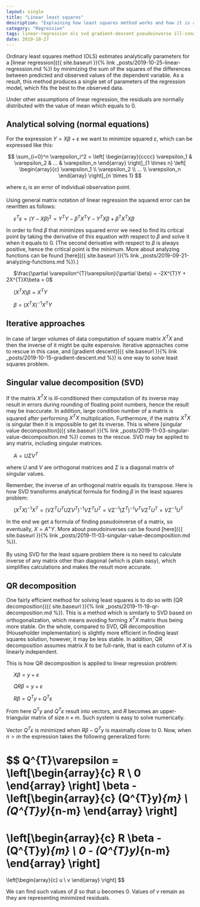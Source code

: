 ```yaml
---
layout: single
title: "Linear least squares"
description: "Explaining how least squares method works and how it is applied in solving analytically linear regression"
category: "Regression"
tags: linear-regression ols svd gradient-descent pseudoinverse ill-conditioned-matrix normal-equations qr-decomposition
date: 2019-10-27
---
```

 
Ordinary least squares method (OLS) estimates analytically parameters for a [linear regression]({{ site.baseurl }}{% link _posts/2019-10-25-linear-regression.md %}) by minimizing the sum of the squares of the differences between predicted and observed values of the dependent variable. As a result, this method produces a single set of parameters of the regression model, which fits the best to the observed data.
 
Under other assumptions of linear regression, the residuals are normally distributed with the value of mean which equals to 0.
 
## Analytical solving (normal equations)
 
For the expression $Y = X \beta + \varepsilon$ we want to minimize squared $\varepsilon$, which can be expressed like this:
 
$$
\sum_{i=0}^n \varepsilon_i^2 =
\left[ \begin{array}{cccc}
\varepsilon_1 & \varepsilon_2 & ... & \varepsilon_n
\end{array} \right]_{1 \times n}
\left[ \begin{array}{c}
\varepsilon_1 \\
\varepsilon_2 \\
... \\
\varepsilon_n
\end{array} \right]_{n \times 1}
$$

where $\varepsilon_i$ is an error of individual observation point.
 
Using general matrix notation of linear regression the squared error can be rewritten as follows:
 
&nbsp;&nbsp;&nbsp;&nbsp;
$\varepsilon^{T}\varepsilon = (Y - X \beta)^2 = Y^{T}Y - \beta^{T}X^{T}Y - Y^{T}X\beta + \beta^{T}X^{T}X\beta$
 
In order to find $\beta$ that minimizes squared error we need to find its critical point by taking the derivative of this equation with respect to $\beta$ and solve it when it equals to 0. (The second derivative with respect to $\beta$ is always positive, hence the critical point is the minimum. More about analyzing functions can be found [here]({{ site.baseurl }}{% link _posts/2019-09-21-analyzing-functions.md %}).)
 
&nbsp;&nbsp;&nbsp;&nbsp;
$\frac{\partial \varepsilon^{T}\varepsilon}{\partial \beta} = -2X^{T}Y + 2X^{T}X\beta = 0$<br>
 
&nbsp;&nbsp;&nbsp;&nbsp;
$(X^{T}X)\beta = X^{T}Y$
 
&nbsp;&nbsp;&nbsp;&nbsp;
$\beta = (X^{T}X)^{-1}X^{T}Y$
 
## Iterative approaches
 
In case of larger volumes of data computation of square matrix $X^{T}X$ and then the inverse of it might be quite expensive. Iterative approaches come to rescue in this case, and [gradient descent]({{ site.baseurl }}{% link _posts/2019-10-15-gradient-descent.md %}) is one way to solve least squares problem. 

## Singular value decomposition (SVD)

If the matrix $X^{T}X$ is ill-conditioned then computation of its inverse may result in errors during rounding of floating point numbers, hence the result may be inaccurate. In addition, large condition number of a matrix is squared after performing $X^{T}X$ multiplication. Furthermore, if the matrix $X^{T}X$ is singular then it is impossible to get its inverse. This is where [singular value decomposition]({{ site.baseurl }}{% link _posts/2019-11-03-singular-value-decomposition.md %}) comes to the rescue. SVD may be applied to any matrix, including singular matrices.
 
&nbsp;&nbsp;&nbsp;&nbsp;
$A = U \Sigma V^{T}$

where $U$ and $V$ are orthogonal matrices and $\Sigma$ is a diagonal matrix of singular values.
 
Remember, the inverse of an orthogonal matrix equals its transpose. Here is how SVD transforms analytical formula for finding $\beta$ in the least squares problem:
 
&nbsp;&nbsp;&nbsp;&nbsp;
$(X^{T}X)^{-1}X^{T} = (V \Sigma^{T} U^{T} U \Sigma V^{T})^{-1} V \Sigma^{T} U^{T} = V \Sigma^{-1} (\Sigma^{T})^{-1} V^{T} V \Sigma^{T} U^{T} = V \Sigma^{-1} U^{T}$
 
In the end we get a formula of finding pseudoinverse of a matrix, so eventually, $X = A^{+}Y$. More about pseudoinverses can be found [here]({{ site.baseurl }}{% link _posts/2019-11-03-singular-value-decomposition.md %}). <br>  
By using SVD for the least square problem there is no need to calculate inverse of any matrix other than diagonal (which is plain easy), which simplifies calculations and makes the result more accurate.

## QR decomposition

One fairly efficient method for solving least squares is to do so with [QR decomposition]({{ site.baseurl }}{% link _posts/2019-11-19-qr-decomposition.md %}). This is a method which is similarly to SVD based on orthogonalization, which means avoiding forming $X^{T}X$ matrix thus being more stable. On the whole, compared to SVD, QR decomposition (Householder implementation) is slightly more efficient in finding least squares solution, however, it may be less stable. In addition, QR decomposition assumes matrix $X$ to be full-rank, that is each column of $X$ is linearly independent. 

This is how QR decomposition is applied to linear regression problem:

&nbsp;&nbsp;&nbsp;&nbsp;
$X \beta = y + \varepsilon$

&nbsp;&nbsp;&nbsp;&nbsp;
$QR \beta = y + \varepsilon$

&nbsp;&nbsp;&nbsp;&nbsp;
$R \beta = Q^{T}y + Q^{T}\varepsilon$

From here $Q^{T}y$ and $Q^{T}\varepsilon$ result into vectors, and $R$ becomes an upper-triangular matrix of size $n \times m$. Such system is easy to solve numerically. 

Vector $Q^{T}\varepsilon$ is minimized when $R \beta - Q^{T}y$ is maximally close to 0. Now, when $n > m$ the expression takes the following generalized form:

$$
Q^{T}\varepsilon = 
\left[\begin{array}{c}
R \\
0  
\end{array} \right]
\beta - 
\left[\begin{array}{c}
(Q^{T}y)_{m} \\
(Q^{T}y)_{n-m} 
\end{array} \right]
= 
\left[\begin{array}{c}
R \beta - (Q^{T}y)_{m} \\
0 - (Q^{T}y)_{n-m}   
\end{array} \right]
= 
\left[\begin{array}{c}
u \\
v 
\end{array} \right]
$$

We can find such values of $\beta$ so that $u$ becomes 0. Values of $v$ remain as they are representing minimized residuals.